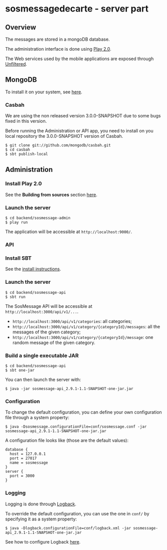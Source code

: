 # sosmessagedecarte - server part

## Overview

The messages are stored in a mongoDB database.

The administration interface is done using [Play 2.0](http://www.playframework.org/2.0).

The Web services used by the mobile applications are exposed through [Unfiltered](https://github.com/unfiltered/unfiltered).

## MongoDB

To install it on your system, see [here](http://www.mongodb.org/display/DOCS/Quickstart).

### Casbah

We are using the non released version 3.0.0-SNAPSHOT due to some bugs fixed in this version.

Before running the Administration or API app, you need to install on you local repository the 3.0.0-SNAPSHOT version of Casbah.

	$ git clone git://github.com/mongodb/casbah.git
	$ cd casbah
	$ sbt publish-local

## Administration

### Install Play 2.0

See the **Building from sources** section [here](https://github.com/playframework/Play20/wiki/Installing).

### Launch the server

	$ cd backend/sosmessage-admin
	$ play run

The application will be accessible at `http://localhost:9000/`.

### API

### Install SBT

See the [install instructions](https://github.com/harrah/xsbt/wiki/Getting-Started-Setup).

### Launch the server

	$ cd backend/sosmessage-api
	$ sbt run
	
The SosMessage API will be accessible at `http://localhost:3000/api/v1/...`.

* `http://localhost:3000/api/v1/categories`: all categories;
* `http://localhost:3000/api/v1/category/{categoryId}/messages`: all the messages of the given category;
* `http://localhost:3000/api/v1/category/{categoryId}/message`: one random message of the given category.

### Build a single executable JAR

	$ cd backend/sosmessage-api
	$ sbt one-jar

You can then launch the server with:

	$ java -jar sosmessage-api_2.9.1-1.1-SNAPSHOT-one-jar.jar

### Configuration

To change the default configuration, you can define your own configuration file through a system property:

    $ java -Dsosmessage.configurationFile=conf/sosmessage.conf -jar sosmessage-api_2.9.1-1.1-SNAPSHOT-one-jar.jar

A configuration file looks like (those are the default values):

    database {
      host = 127.0.0.1
      port = 27017
      name = sosmessage
    }
    server {
      port = 3000
    }

### Logging

Logging is done through [Logback](http://logback.qos.ch/).

To override the default configuration, you can use the one in `conf/` by specifying it as a system property:

	$ java -Dlogback.configurationFile=conf/logback.xml -jar sosmessage-api_2.9.1-1.1-SNAPSHOT-one-jar.jar

See how to configure Logback [here](http://logback.qos.ch/manual/configuration.html).
